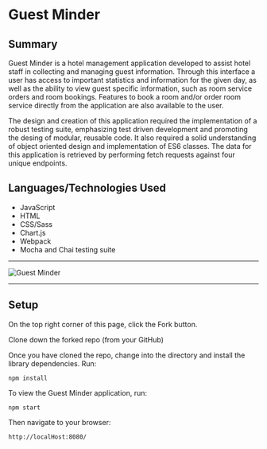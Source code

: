 # Guest Minder

## Summary
Guest Minder is a hotel management application developed to assist hotel staff in collecting and managing guest information. Through this interface a user has access to important statistics and information for the given day, as well as the ability to view guest specific information, such as room service orders and room bookings. Features to book a room and/or order room service directly from the application are also available to the user.

The design and creation of this application required the implementation of a robust testing suite, emphasizing test driven development and promoting the desing of modular, reusable code. It also required a solid understanding of object oriented design and implementation of ES6 classes. The data for this application is retrieved by performing fetch requests against four unique endpoints.

## Languages/Technologies Used

- JavaScript
- HTML
- CSS/Sass
- Chart.js
- Webpack
- Mocha and Chai testing suite

----
![Guest Minder](
)

---

## Setup
On the top right corner of this page, click the Fork button.

Clone down the forked repo (from your GitHub)

Once you have cloned the repo, change into the directory and install the library dependencies. Run:

```
npm install
```

To view the Guest Minder application, run:

```
npm start
```

Then navigate to your browser:

```
http://localHost:8080/
```
